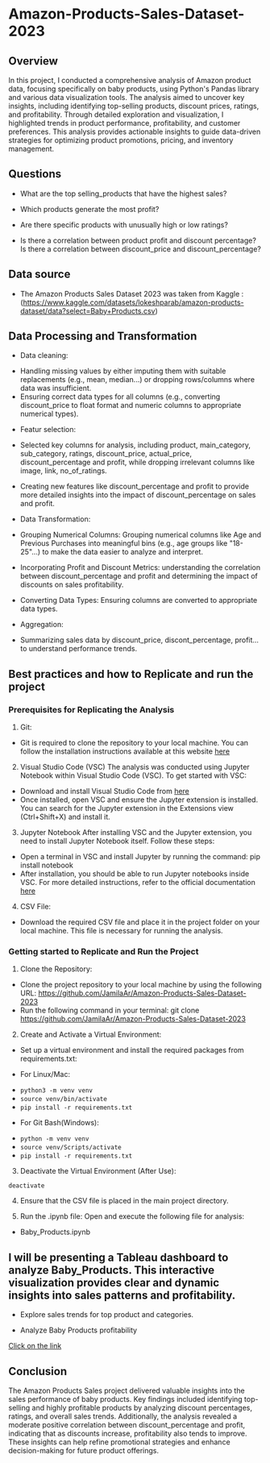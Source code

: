 # Amazon-Products-Sales-Dataset-2023


## Overview 

In this project, I conducted a comprehensive analysis of Amazon product data, focusing specifically on baby products, using Python's Pandas library and various data visualization tools. The analysis aimed to uncover key insights, including identifying top-selling products, discount prices, ratings, and profitability. Through detailed exploration and visualization, I highlighted trends in product performance, profitability, and customer preferences. This analysis provides actionable insights to guide data-driven strategies for optimizing product promotions, pricing, and inventory management.


## Questions

* What are the top selling_products that have the highest sales?

* Which products generate the most profit?

* Are there specific products with unusually high or low ratings?

* Is there a correlation between product profit and discount percentage? Is there a correlation between discount_price and discount_percentage?



## Data source

* The Amazon Products Sales Dataset 2023 was taken from Kaggle : (https://www.kaggle.com/datasets/lokeshparab/amazon-products-dataset/data?select=Baby+Products.csv)

## Data Processing and Transformation 

* Data cleaning: 
- Handling missing values by either imputing them with suitable replacements (e.g., mean, median...) or dropping rows/columns where data was insufficient.
- Ensuring correct data types for all columns (e.g., converting discount_price to float format and numeric columns to appropriate numerical types).

* Featur selection:
- Selected key columns for analysis, including product, main_category, sub_category, ratings,	discount_price,	actual_price, discount_percentage and profit, while dropping irrelevant columns like image, link, no_of_ratings.

- Creating new features like discount_percentage and profit to provide more detailed insights into the impact of discount_percentage on sales and profit.


* Data Transformation:
 - Grouping Numerical Columns: Grouping numerical columns like Age and Previous Purchases into meaningful bins (e.g., age groups like "18-25"...) to make the data easier to analyze and interpret.

- Incorporating Profit and Discount Metrics: understanding the correlation between discount_percentage and profit and determining the impact of discounts on sales profitability.

- Converting Data Types: Ensuring columns are converted to appropriate data types.

* Aggregation:
- Summarizing sales data by discount_price, discont_percentage, profit... to understand performance trends.


## Best practices and how to Replicate and run the project

### Prerequisites for Replicating the Analysis

1. Git:
* Git is required to clone the repository to your local machine. You can follow the installation instructions available at this website [here](https://github.com/git-guides/install-git) 

2. Visual Studio Code (VSC)
The analysis was conducted using Jupyter Notebook within Visual Studio Code (VSC). To get started with VSC:

- Download and install Visual Studio Code from [here](https://code.visualstudio.com/Download)
- Once installed, open VSC and ensure the Jupyter extension is installed. You can search for the Jupyter extension in the Extensions view (Ctrl+Shift+X) and install it.

3. Jupyter Notebook
After installing VSC and the Jupyter extension, you need to install Jupyter Notebook itself. Follow these steps:
* Open a terminal in VSC and install Jupyter by running the command:
         pip install notebook
* After installation, you should be able to run Jupyter notebooks inside VSC. For more detailed instructions, refer to the official documentation [here](https://docs.jupyter.org/en/latest/install/notebook-classic.html)


4. CSV File: 
* Download the required CSV file and place it in the project folder on your local machine. This file is necessary for running the analysis.


### Getting started to Replicate and Run the Project

1. Clone the Repository:
* Clone the project repository to your local machine by using the following URL: https://github.com/JamilaAr/Amazon-Products-Sales-Dataset-2023
* Run the following command in your terminal: git clone https://github.com/JamilaAr/Amazon-Products-Sales-Dataset-2023

2. Create and Activate a Virtual Environment:
* Set up a virtual environment and install the required packages from requirements.txt:

- For Linux/Mac:
  
* `python3 -m venv venv`
* `source venv/bin/activate`
* `pip install -r requirements.txt`
  
- For Git Bash(Windows):
  
* `python -m venv venv`
* `source venv/Scripts/activate`
* `pip install -r requirements.txt`


3. Deactivate the Virtual Environment (After Use):
  
`deactivate`
      
4. Ensure that the CSV file is placed in the main project directory.

5. Run the .ipynb file:
Open and execute the following file for analysis:

* Baby_Products.ipynb

## I will be presenting a Tableau dashboard to analyze Baby_Products. This interactive visualization provides clear and dynamic insights into sales patterns and profitability.

* Explore sales trends for top product and categories.

* Analyze Baby Products profitability

[Click on the link](https://public.tableau.com/views/RetailSalesandCustomerShoppingTrends/Dashboard1?:language=en-US&:sid=&:redirect=auth&:display_count=n&:origin=viz_share_link)

## Conclusion

The Amazon Products Sales project delivered valuable insights into the sales performance of baby products. Key findings included identifying top-selling and highly profitable products by analyzing discount percentages, ratings, and overall sales trends. Additionally, the analysis revealed a moderate positive correlation between discount_percentage and profit, indicating that as discounts increase, profitability also tends to improve. These insights can help refine promotional strategies and enhance decision-making for future product offerings.